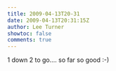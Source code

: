 ```yaml
---
title: 2009-04-13T20-31
date: 2009-04-13T20:31:15Z
author: Lee Turner
showtoc: false
comments: true
---
```


1 down 2 to go.... so far so good :-)

